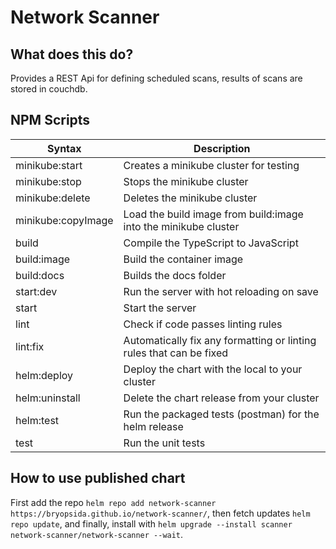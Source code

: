 # Network Scanner

## What does this do?

Provides a REST Api for defining scheduled scans, results of scans are stored in couchdb.

## NPM Scripts

| Syntax             | Description                                                         |
| ------------------ | ------------------------------------------------------------------- |
| minikube:start     | Creates a minikube cluster for testing                              |
| minikube:stop      | Stops the minikube cluster                                          |
| minikube:delete    | Deletes the minikube cluster                                        |
| minikube:copyImage | Load the build image from build:image into the minikube cluster     |
| build              | Compile the TypeScript to JavaScript                                |
| build:image        | Build the container image                                           |
| build:docs         | Builds the docs folder                                              |
| start:dev          | Run the server with hot reloading on save                           |
| start              | Start the server                                                    |
| lint               | Check if code passes linting rules                                  |
| lint:fix           | Automatically fix any formatting or linting rules that can be fixed |
| helm:deploy        | Deploy the chart with the local to your cluster                     |
| helm:uninstall     | Delete the chart release from your cluster                          |
| helm:test          | Run the packaged tests (postman) for the helm release               |
| test               | Run the unit tests                                                  |

## How to use published chart

First add the repo `helm repo add network-scanner  https://bryopsida.github.io/network-scanner/`, then fetch updates `helm repo update`, and finally, install with `helm upgrade --install scanner network-scanner/network-scanner --wait`.
